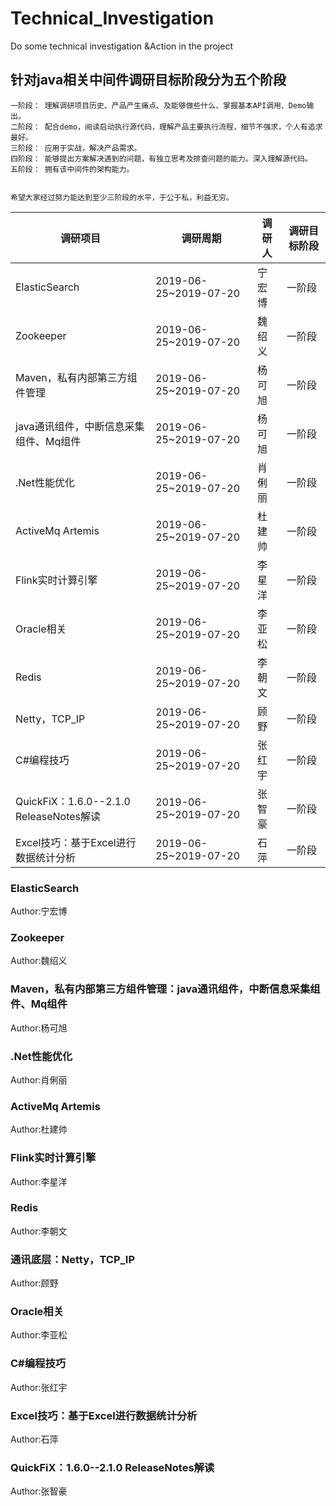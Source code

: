 # Technical_Investigation
Do some technical investigation &amp;Action in the project 

## 针对java相关中间件调研目标阶段分为五个阶段
```
一阶段： 理解调研项目历史、产品产生痛点、及能够做些什么、掌握基本API调用、Demo输出。
二阶段： 配合demo，阅读启动执行源代码，理解产品主要执行流程，细节不强求，个人有追求最好。
三阶段： 应用于实战，解决产品需求。
四阶段： 能够提出方案解决遇到的问题，有独立思考及排查问题的能力。深入理解源代码。
五阶段： 拥有该中间件的架构能力。


希望大家经过努力能达到至少三阶段的水平，于公于私，利益无穷。
```



|调研项目|调研周期|调研人|调研目标阶段|
|----|----|----|----|
|ElasticSearch|2019-06-25~2019-07-20|宁宏博|一阶段|
|Zookeeper|2019-06-25~2019-07-20|魏绍义|一阶段|
|Maven，私有内部第三方组件管理  |2019-06-25~2019-07-20|杨可旭|一阶段|
|java通讯组件，中断信息采集组件、Mq组件   |2019-06-25~2019-07-20|杨可旭|一阶段|
|.Net性能优化|2019-06-25~2019-07-20|肖俐丽|一阶段|
|ActiveMq Artemis|2019-06-25~2019-07-20|杜建帅|一阶段|
|Flink实时计算引擎|2019-06-25~2019-07-20|李星洋|一阶段|
|Oracle相关|2019-06-25~2019-07-20|李亚松|一阶段|
|Redis|2019-06-25~2019-07-20|李朝文|一阶段|
|Netty，TCP_IP|2019-06-25~2019-07-20|顾野|一阶段|
|C#编程技巧|2019-06-25~2019-07-20|张红宇|一阶段|
|QuickFiX：1.6.0--2.1.0 ReleaseNotes解读|2019-06-25~2019-07-20|张智豪|一阶段|
|Excel技巧：基于Excel进行数据统计分析|2019-06-25~2019-07-20|石萍|一阶段|

### ElasticSearch                                                        
Author:宁宏博
### Zookeeper                                                            
Author:魏绍义
### Maven，私有内部第三方组件管理：java通讯组件，中断信息采集组件、Mq组件    
Author:杨可旭
### .Net性能优化                                                        
Author:肖俐丽
### ActiveMq Artemis                                                     
Author:杜建帅
### Flink实时计算引擎                                                     
Author:李星洋
### Redis                                                                
Author:李朝文
### 通讯底层：Netty，TCP_IP                                               
Author:顾野
### Oracle相关                                                           
Author:李亚松
### C#编程技巧                                                            
Author:张红宇
### Excel技巧：基于Excel进行数据统计分析                                   
Author:石萍
### QuickFiX：1.6.0--2.1.0 ReleaseNotes解读                               
Author:张智豪
